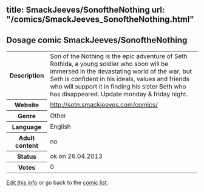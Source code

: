 title: SmackJeeves/SonoftheNothing
url: "/comics/SmackJeeves_SonoftheNothing.html"
---
Dosage comic SmackJeeves/SonoftheNothing
-----------------------------------------

<p id="msg"></p>
<script type="text/javascript">
if (window.location.search === '?edit_info_mail=sent_ok') {
  var elem = document.getElementById("msg");
  elem.innerHTML = 'Edited information sucessfully sent.';
  elem.className = 'ok';
}
</script>
<table class="comicinfo">
<tr>
<th>Description</th><td>Son of the Nothing is the epic adventure of Seth Rothida, a young soldier who soon will be immersed in the devastating world of the war, but Seth is confident in his ideals, values ​​and friends who will support it in finding his sister Beth who has disappeared. Update monday &amp; friday night.</td>
</tr>
<tr>
<th>Website</th><td><a href="http://sotn.smackjeeves.com/comics/">http://sotn.smackjeeves.com/comics/</a></td>
</tr>
<tr>
<th>Genre</th><td>Other</td>
</tr>
<tr>
<th>Language</th><td>English</td>
</tr>
<tr>
<th>Adult content</th><td>no</td>
</tr>
<tr>
<th>Status</th><td>ok on 26.04.2013</td>
</tr>
<tr>
<th>Votes</th><td>0</td>
</tr>
</table>

[Edit this info](SmackJeeves_SonoftheNothing_edit.html) or go back to the [comic list](../comic-index.html).
